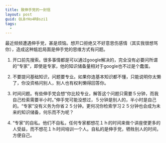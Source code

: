 ```yaml
---
title: 致伸手党的一封信
layout: post
guid: QLBrHo4RBszi1
tags:
  - 
---
```


最近频频遭遇伸手党，甚是烦恼。想开口拒绝又不好意思伤感情（其实我很想骂你），造成这种尴尬局面是伸手党的思维方式有问题。

1. 开口前先搜索。很多事情都是可以通过google解决的，完全没有必要问所谓的“专家”，即使是专家，他的知识储备量相对于google也不过是个蠢蛋。

2. 不要提问基础知识，问题要专业。如果你连基本知识都不懂，只能说明你太懒了，你没资格问别人，别人也有权利懒得回答你。

3. 时间问题。有些伸手党会想“你比较专业，解答这个问题只需要５分钟，而我自己检索需要半小时。”伸手党可能没想过，５分钟是别人的，半小时是自己的。“专家”没有义务为你省２５分钟。更何况你检索学习２５分钟也会成为未来的知识储备，何乐而不为呢？

4. “专家”的自私。他们不自私，任何专家都想花１ｈ的时间来做个讲座使更多的人受益，而不想花１ｈ时间培训一个人。自私的是伸手党，牺牲别人的时间，方便自己。